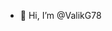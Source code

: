 - 👋 Hi, I’m @ValikG78

<!---
ValikG78/ValikG78 is a ✨ special ✨ repository because its `README.md` (this file) appears on your GitHub profile.
You can click the Preview link to take a look at your changes.
--->
